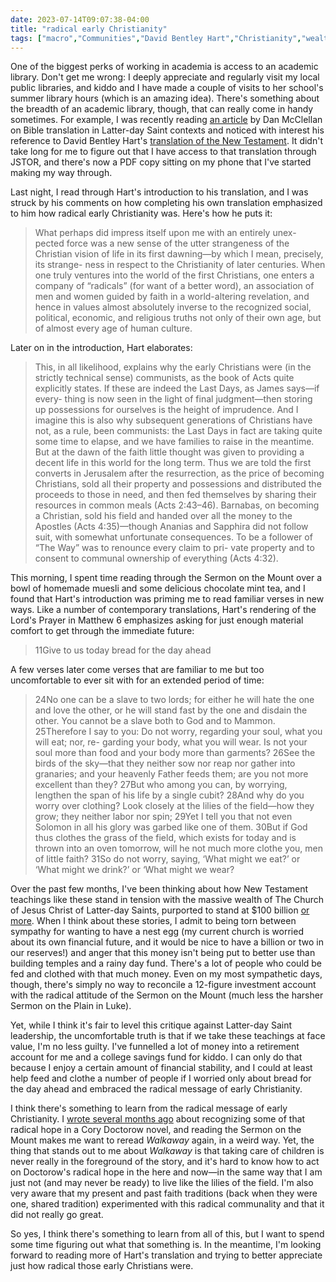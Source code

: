 ```yaml
---
date: 2023-07-14T09:07:38-04:00
title: "radical early Christianity"
tags: ["macro","Communities","David Bentley Hart","Christianity","wealth","poverty","The Church of Jesus Christ of Latter-day Saints","Community of Christ","libraries","Community of Christ"]
---
```

One of the biggest perks of working in academia is access to an academic library. Don't get me wrong: I deeply appreciate and regularly visit my local public libraries, and kiddo and I have made a couple of visits to her school's summer library hours (which is an amazing idea). There's something about the breadth of an academic library, though, that can really come in handy sometimes. For example, I was recently reading [an article](https://scholarsarchive.byu.edu/re/vol20/iss2/6/) by Dan McClellan on Bible translation in Latter-day Saint contexts and noticed with interest his reference to David Bentley Hart's [translation of the New Testament](https://yalebooks.yale.edu/book/9780300248449/the-new-testament/). It didn't take long for me to figure out that I have access to that translation through JSTOR, and there's now a PDF copy sitting on my phone that I've started making my way through.

Last night, I read through Hart's introduction to his translation, and I was struck by his comments on how completing his own translation emphasized to him how radical early Christianity was. Here's how he puts it: 

> What perhaps did impress itself upon me with an entirely unex- pected force was a new sense of the utter strangeness of the Christian vision of life in its first dawning—by which I mean, precisely, its strange- ness in respect to the Christianity of later centuries. When one truly ventures into the world of the first Christians, one enters a company of “radicals” (for want of a better word), an association of men and women guided by faith in a world-altering revelation, and hence in values almost absolutely inverse to the recognized social, political, economic, and religious truths not only of their own age, but of almost every age of human culture.

Later on in the introduction, Hart elaborates: 

> This, in all likelihood, explains why the early Christians were (in the strictly technical sense) communists, as the book of Acts quite explicitly states. If these are indeed the Last Days, as James says—if every- thing is now seen in the light of final judgment—then storing up possessions for ourselves is the height of imprudence. And I imagine this is also why subsequent generations of Christians have not, as a rule, been communists: the Last Days in fact are taking quite some time to elapse, and we have families to raise in the meantime. But at the dawn of the faith little thought was given to providing a decent life in this world for the long term. Thus we are told the first converts in Jerusalem after the resurrection, as the price of becoming Christians, sold all their property and possessions and distributed the proceeds to those in need, and then fed themselves by sharing their resources in common meals (Acts 2:43–46). Barnabas, on becoming a Christian, sold his field and handed over all the money to the Apostles (Acts 4:35)—though Ananias and Sapphira did not follow suit, with somewhat unfortunate consequences. To be a follower of “The Way” was to renounce every claim to pri- vate property and to consent to communal ownership of everything (Acts 4:32).

This morning, I spent time reading through the Sermon on the Mount over a bowl of homemade muesli and some delicious chocolate mint tea, and I found that Hart's introduction was priming me to read familiar verses in new ways.  Like a number of contemporary translations, Hart's rendering of the Lord's Prayer in Matthew 6 emphasizes asking for just enough  material comfort to get through the immediate future: 

> 11Give to us today bread for the day ahead

A few verses later come verses that are familiar to me but too uncomfortable to ever sit with for an extended period of time: 

> 24No one can be a slave to two lords; for either he will hate the one and love the other, or he will stand fast by the one and disdain the other. You cannot be a slave both to God and to Mammon. 25Therefore I say to you: Do not worry, regarding your soul, what you will eat; nor, re- garding your body, what you will wear. Is not your soul more than food and your body more than garments? 26See the birds of the sky—that they neither sow nor reap nor gather into granaries; and your heavenly Father feeds them; are you not more excellent than they? 27But who among you can, by worrying, lengthen the span of his life by a single cubit? 28And why do you worry over clothing? Look closely at the lilies of the field—how they grow; they neither labor nor spin; 29Yet I tell you that not even Solomon in all his glory was garbed like one of them. 30But if God thus clothes the grass of the field, which exists for today and is thrown into an oven tomorrow, will he not much more clothe you, men of little faith? 31So do not worry, saying, ‘What might we eat?’ or ‘What might we drink?’ or ‘What might we wear?

Over the past few months, I've been thinking about how New Testament teachings like these stand in tension with the massive wealth of The Church of Jesus Christ of Latter-day Saints, purported to stand at $100 billion [or more](https://religionnews.com/2023/05/16/6-things-we-now-know-maybe-about-the-lds-churchs-wealth/). When I think about these stories, I admit to being torn between sympathy for wanting to have a nest egg (my current church is worried about its own financial future, and it would be nice to have a billion or two in our reserves!) and anger that this money isn't being put to better use than building temples and a rainy day fund. There's a lot of people who could be fed and clothed with that much money. Even on my most sympathetic days, though, there's simply no way to reconcile a 12-figure investment account with the radical attitude of the Sermon on the Mount (much less the harsher Sermon on the Plain in Luke).

Yet, while I think it's fair to level this critique against Latter-day Saint leadership, the uncomfortable truth is that if we take these teachings at face value, I'm no less guilty. I've funnelled a lot of money into a retirement account for me and a college savings fund for kiddo. I can only do that because I enjoy a certain amount of financial stability, and I could at least help feed and clothe a number of people if I worried only about bread for the day ahead and embraced the radical message of early Christianity.

I think there's something to learn from the radical message of early Christianity. I [wrote several months ago](https://spencergreenhalgh.com/communities/doctrine-covenants-feat-doctorow/) about recognizing some of that radical hope in a Cory Doctorow novel, and reading the Sermon on the Mount makes me want to reread *Walkaway* again, in a weird way. Yet, the thing that stands out to me about *Walkaway* is that taking care of children is never really in the foreground of the story, and it's hard to know how to act on Doctorow's radical hope in the here and now—in the same way that I am just not (and may never be ready) to live like the lilies of the field. I'm also very aware that my present and past faith traditions (back when they were one, shared tradition) experimented with this radical communality and that it did not really go great.

So yes, I think there's something to learn from all of this, but I want to spend some time figuring out what that something is. In the meantime, I'm looking forward to reading more of Hart's translation and trying to better appreciate just how radical those early Christians were.
